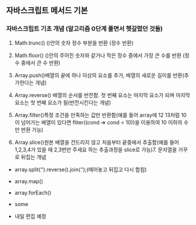 ## 자바스크립트 메서드 기본

### 자바스크립트 기초 개념 (알고리즘 0단계 풀면서 헷갈렸던 것들)

1. Math.trunc()
()안의 숫자 정수 부분을 반환
(정수 반환)

2. Math.floor()
()안의 주어진 숫자와 같거나 작은 정수 중에서 가장 큰 수를 반환
(정수 중에서 큰 수 반환)

3. Array.push()배열의 끝에 하나 이상의 요소를 추가, 배열의 새로운 길이를 반환(추가한다는 개념)

4. Array.reverse()
배열의 순서를 반전함. 첫 번째 요소는 마지막 요소가 되며 마지막 요소는 첫 번째 요소가 됨(반전시킨다는 개념)

5. Array.filter()특정 조건을 만족하는 값만 반환함(예를 들어 array에 12 13처럼 10이 넘어가는 배열이 있다면 fliter((cond => cond < 10))을 이용하여 10 이하의 수만 반환 가능)

6. Array.slice()원본 배열을 건드리지 않고 처음부터 끝중에서 추출함(예를 들어 1,2,3,4가 있을 때 2,3번만 주세요 하는 추출과정을 slice로 가능)7. 문자열을 거꾸로 뒤집는 개념

* array.split(‘‘).reverse().join(‘‘);(떼어놓고 뒤집고 다시 합침)

* array.map()
* array.forEach()
* some

* 내일 편집 예정